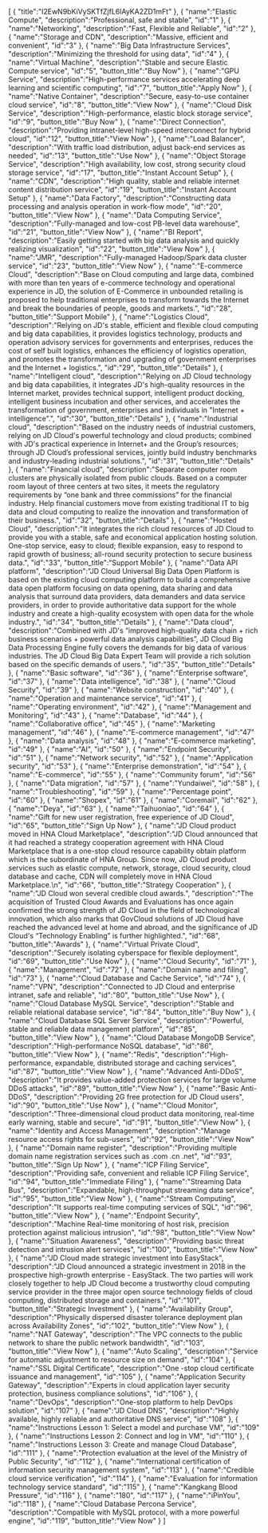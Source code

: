 [
	{
		"title":"I2EwN9bKiVySKTfZjfL6lAyKA2ZD1mFt"
	},
	{
		"name":"Elastic Compute",
		"description":"Professional, safe and stable",
		"id":"1"
	},
	{
		"name":"Networking",
		"description":"Fast, Flexible and Reliable",
		"id":"2"
	},
	{
		"name":"Storage and CDN",
		"description":"Massive, efficient and convenient",
		"id":"3"
	},
	{
		"name":"Big Data Infrastructure Services",
		"description":"Minimizing the threshold for using data",
		"id":"4"
	},
	{
		"name":"Virtual Machine",
		"description":"Stable and secure Elastic Compute service",
		"id":"5",
		"button_title":"Buy Now"
	},
	{
		"name":"GPU Service",
		"description":"High-performance services accelerating deep learning and scientific computing",
		"id":"7",
		"button_title":"Apply Now"
	},
	{
		"name":"Native Container",
		"description":"Secure, easy-to-use container cloud service",
		"id":"8",
		"button_title":"View Now"
	},
	{
		"name":"Cloud Disk Service",
		"description":"High-performance, elastic block storage service",
		"id":"9",
		"button_title":"Buy Now"
	},
	{
		"name":"Direct Connection",
		"description":"Providing intranet-level high-speed interconnect for hybrid cloud",
		"id":"12",
		"button_title":"View Now"
	},
	{
		"name":"Load Balancer",
		"description":"With traffic load distribution, adjust back-end services as needed",
		"id":"13",
		"button_title":"Use Now"
	},
	{
		"name":"Object Storage Service",
		"description":"High availability, low cost, strong security cloud storage service",
		"id":"17",
		"button_title":"Instant Account Setup"
	},
	{
		"name":"CDN",
		"description":"High quality, stable and reliable internet content distribution service",
		"id":"19",
		"button_title":"Instant Account Setup"
	},
	{
		"name":"Data Factory",
		"description":"Constructing data processing and analysis operation in work-flow mode",
		"id":"20",
		"button_title":"View Now"
	},
	{
		"name":"Data Computing Service",
		"description":"Fully-managed and low-cost PB-level data warehouse",
		"id":"21",
		"button_title":"View Now"
	},
	{
		"name":"BI Report",
		"description":"Easily getting started with big data analysis and quickly realizing visualization",
		"id":"22",
		"button_title":"View Now"
	},
	{
		"name":"JMR",
		"description":"Fully-managed Hadoop/Spark data cluster service",
		"id":"23",
		"button_title":"View Now"
	},
	{
		"name":"E-commerce Cloud",
		"description":"Base on Cloud computing and large data, combined with more than ten years of e-commerce technology and operational experience in JD, the solution of E-Commerce in unbounded retailing is proposed to help traditional enterprises to transform towards the Internet and break the boundaries of people, goods and markets.",
		"id":"28",
		"button_title":"Support Mobile"
	},
	{
		"name":"Logistics Cloud",
		"description":"Relying on JD's stable, efficient and flexible cloud computing and big data capabilities, it provides logistics technology, products and operation advisory services for governments and enterprises, reduces the cost of self built logistics, enhances the efficiency of logistics operation, and promotes the transformation and upgrading of government enterprises and the Internet + logistics.",
		"id":"29",
		"button_title":"Details"
	},
	{
		"name":"Intelligent cloud",
		"description":"Relying on JD Cloud technology and big data capabilities, it integrates JD's high-quality resources in the Internet market, provides technical support, intelligent product docking, intelligent business incubation and other services, and accelerates the transformation of government, enterprises and individuals in \"Internet + intelligence\".",
		"id":"30",
		"button_title":"Details"
	},
	{
		"name":"Industrial cloud",
		"description":"Based on the industry needs of industrial customers, relying on JD Cloud's powerful technology and cloud products; combined with JD's practical experience in Internet+ and the Group’s resources; through JD Cloud’s professional services, jointly build industry benchmarks and industry-leading industrial solutions.",
		"id":"31",
		"button_title":"Details"
	},
	{
		"name":"Financial cloud",
		"description":"Separate computer room clusters are physically isolated from public clouds. Based on a computer room layout of three centers at two sites, it meets the regulatory requirements by “one bank and three commissions” for the financial industry. Help financial customers move from existing traditional IT to big data and cloud computing to realize the innovation and transformation of their business.",
		"id":"32",
		"button_title":"Details"
	},
	{
		"name":"Hosted Cloud",
		"description":"It integrates the rich cloud resources of JD Cloud to provide you with a stable, safe and economical application hosting solution. One-stop service, easy to cloud; flexible expansion, easy to respond to rapid growth of business; all-round security protection to secure business data.",
		"id":"33",
		"button_title":"Support Mobile"
	},
	{
		"name":"Data API platform",
		"description":"JD Cloud Universal Big Data Open Platform is based on the existing cloud computing platform to build a comprehensive data open platform focusing on data opening, data sharing and data analysis that surround data providers, data demanders and data service providers, in order to provide authoritative data support for the whole industry and create a high-quality ecosystem with open data for the whole industry.",
		"id":"34",
		"button_title":"Details"
	},
	{
		"name":"Data cloud",
		"description":"Combined with JD's “improved high-quality data chain + rich business scenarios + powerful data analysis capabilities”, JD Cloud Big Data Processing Engine fully covers the demands for big data of various industries. The JD Cloud Big Data Expert Team will provide a rich solution based on the specific demands of users.",
		"id":"35",
		"button_title":"Details"
	},
	{
		"name":"Basic software",
		"id":"36"
	},
	{
		"name":"Enterprise software",
		"id":"37"
	},
	{
		"name":"Data intelligence",
		"id":"38"
	},
	{
		"name":"Cloud Security",
		"id":"39"
	},
	{
		"name":"Website construction",
		"id":"40"
	},
	{
		"name":"Operation and maintenance service",
		"id":"41"
	},
	{
		"name":"Operating environment",
		"id":"42"
	},
	{
		"name":"Management and Monitoring",
		"id":"43"
	},
	{
		"name":"Database",
		"id":"44"
	},
	{
		"name":"Collaborative office",
		"id":"45"
	},
	{
		"name":"Marketing management",
		"id":"46"
	},
	{
		"name":"E-commerce management",
		"id":"47"
	},
	{
		"name":"Data analysis",
		"id":"48"
	},
	{
		"name":"E-commerce marketing",
		"id":"49"
	},
	{
		"name":"AI",
		"id":"50"
	},
	{
		"name":"Endpoint Security",
		"id":"51"
	},
	{
		"name":"Network security",
		"id":"52"
	},
	{
		"name":"Application security",
		"id":"53"
	},
	{
		"name":"Enterprise demonstration",
		"id":"54"
	},
	{
		"name":"E-commerce",
		"id":"55"
	},
	{
		"name":"Community forum",
		"id":"56"
	},
	{
		"name":"Data migration",
		"id":"57"
	},
	{
		"name":"Yundaiwei",
		"id":"58"
	},
	{
		"name":"Troubleshooting",
		"id":"59"
	},
	{
		"name":"Percentage point",
		"id":"60"
	},
	{
		"name":"Shopex",
		"id":"61"
	},
	{
		"name":"Coremail",
		"id":"62"
	},
	{
		"name":"Deya",
		"id":"63"
	},
	{
		"name":"Taihuoniao",
		"id":"64"
	},
	{
		"name":"Gift for new user registration, free experience of JD Cloud",
		"id":"65",
		"button_title":"Sign Up Now"
	},
	{
		"name":"JD Cloud product moved in HNA Cloud Marketplace",
		"description":"JD Cloud announced that it had reached a strategy cooperation agreement with HNA Cloud Marketplace that is a one-stop cloud resource capability obtain platform which is the subordinate of HNA Group. Since now, JD Cloud product services such as elastic compute, network, storage, cloud security, cloud database and cache, CDN will completely move in HNA Cloud Marketplace.\n",
		"id":"66",
		"button_title":"Strategy Cooperation"
	},
	{
		"name":"JD Cloud won several credible cloud awards.",
		"description":"The acquisition of Trusted Cloud Awards and Evaluations has once again confirmed the strong strength of JD Cloud in the field of technological innovation, which also marks that GovCloud solutions of JD Cloud have reached the advanced level at home and abroad, and the significance of JD Cloud's “Technology Enabling” is further highlighted.",
		"id":"68",
		"button_title":"Awards"
	},
	{
		"name":"Virtual Private Cloud",
		"description":"Securely isolating cyberspace for flexible deployment",
		"id":"69",
		"button_title":"Use Now"
	},
	{
		"name":"Cloud Security",
		"id":"71"
	},
	{
		"name":"Management",
		"id":"72"
	},
	{
		"name":"Domain name and filing",
		"id":"73"
	},
	{
		"name":"Cloud Database and Cache Service",
		"id":"74"
	},
	{
		"name":"VPN",
		"description":"Connected to JD Cloud and enterprise intranet, safe and reliable",
		"id":"80",
		"button_title":"Use Now"
	},
	{
		"name":"Cloud Database MySQL Service",
		"description":"Stable and reliable relational database service",
		"id":"84",
		"button_title":"Buy Now"
	},
	{
		"name":"Cloud Database SQL Server Service",
		"description":"Powerful, stable and reliable data management platform",
		"id":"85",
		"button_title":"View Now"
	},
	{
		"name":"Cloud Database MongoDB Service",
		"description":"High-performance NoSQL database",
		"id":"86",
		"button_title":"View Now"
	},
	{
		"name":"Redis",
		"description":"High-performance, expandable, distributed storage and caching services",
		"id":"87",
		"button_title":"View Now"
	},
	{
		"name":"Advanced Anti-DDoS",
		"description":"It provides value-added protection services for large volume DDoS attacks",
		"id":"89",
		"button_title":"View Now"
	},
	{
		"name":"Basic Anti-DDoS",
		"description":"Providing 2G free protection for JD Cloud users",
		"id":"90",
		"button_title":"Use Now"
	},
	{
		"name":"Cloud Monitor",
		"description":"Three-dimensional cloud product data monitoring, real-time early warning, stable and secure",
		"id":"91",
		"button_title":"View Now"
	},
	{
		"name":"Identity and Access Management",
		"description":"Manage resource access rights for sub-users",
		"id":"92",
		"button_title":"View Now"
	},
	{
		"name":"Domain name register",
		"description":"Providing multiple domain name registration services such as .com .cn .net",
		"id":"93",
		"button_title":"Sign Up Now"
	},
	{
		"name":"ICP Filing Service",
		"description":"Providing safe, convenient and reliable ICP Filing Service",
		"id":"94",
		"button_title":"Immediate Filing"
	},
	{
		"name":"Streaming Data Bus",
		"description":"Expandable, high-throughput streaming data service",
		"id":"95",
		"button_title":"View Now"
	},
	{
		"name":"Stream Computing",
		"description":"It supports real-time computing services of SQL",
		"id":"96",
		"button_title":"View Now"
	},
	{
		"name":"Endpoint Security",
		"description":"Machine Real-time monitoring of host risk, precision protection against malicious intrusion",
		"id":"98",
		"button_title":"View Now"
	},
	{
		"name":"Situation Awareness",
		"description":"Providing basic threat detection and intrusion alert services",
		"id":"100",
		"button_title":"View Now"
	},
	{
		"name":"JD Cloud made strategic investment into EasyStack",
		"description":"JD Cloud announced a strategic investment in 2018 in the prospective high-growth enterprise - EasyStack. The two parties will work closely together to help JD Cloud become a trustworthy cloud computing service provider in the three major open source technology fields of cloud computing, distributed storage and containers.",
		"id":"101",
		"button_title":"Strategic Investment"
	},
	{
		"name":"Availability Group",
		"description":"Physically dispersed disaster tolerance deployment plan across Availability Zones",
		"id":"102",
		"button_title":"View Now"
	},
	{
		"name":"NAT Gateway",
		"description":"The VPC connects to the public network to share the public network bandwidth",
		"id":"103",
		"button_title":"View Now"
	},
	{
		"name":"Auto Scaling",
		"description":"Service for automatic adjustment to resource size on demand",
		"id":"104"
	},
	{
		"name":"SSL Digital Certificate",
		"description":"One -stop cloud certificate issuance and management",
		"id":"105"
	},
	{
		"name":"Application Security Gateway",
		"description":"Experts in cloud application layer security protection, business compliance solutions",
		"id":"106"
	},
	{
		"name":"DevOps",
		"description":"One-stop platform to help DevOps solution",
		"id":"107"
	},
	{
		"name":"JD Cloud DNS",
		"description":"Highly available, highly reliable and authoritative DNS service",
		"id":"108"
	},
	{
		"name":"Instructions Lesson 1: Select a model and purchase VM",
		"id":"109"
	},
	{
		"name":"Instructions Lesson 2: Connect and log in VM",
		"id":"110"
	},
	{
		"name":"Instructions Lesson 3: Create and manage Cloud Database",
		"id":"111"
	},
	{
		"name":"Protection evaluation at the level of the Ministry of Public Security",
		"id":"112"
	},
	{
		"name":"International certification of information security management system",
		"id":"113"
	},
	{
		"name":"Credible cloud service verification",
		"id":"114"
	},
	{
		"name":"Evaluation for information technology service standard",
		"id":"115"
	},
	{
		"name":"Kangkang Blood Pressure",
		"id":"116"
	},
	{
		"name":"180",
		"id":"117"
	},
	{
		"name":"iPinYou",
		"id":"118"
	},
	{
		"name":"Cloud Database Percona Service",
		"description":"Compatible with MySQL protocol, with a more powerful engine",
		"id":"119",
		"button_title":"View Now"
	}
]
